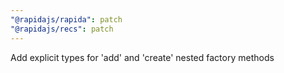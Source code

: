 ```yaml
---
"@rapidajs/rapida": patch
"@rapidajs/recs": patch
---
```


Add explicit types for 'add' and 'create' nested factory methods
